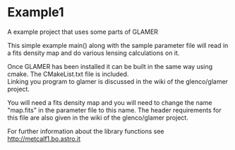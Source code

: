 # Example1
A example project that uses some parts of GLAMER

This simple example main() along with the sample parameter file will read in a fits density map and do various lensing calculations on it.

Once GLAMER has been installed it can be built in the same way using cmake.  The CMakeList.txt file is included.  
Linking you program to glamer is discussed in the wiki of the glenco/glamer project.

You will need a fits density map and you will need to change the name "map.fits" in the parameter file to this name.  The header requirements for this file are also given in the wiki of the glenco/glamer project.

For further information about the library functions see http://metcalf1.bo.astro.it
